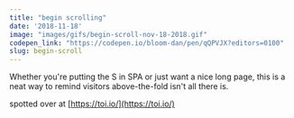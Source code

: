 ```yaml
---
title: "begin scrolling"
date: '2018-11-18'
image: "images/gifs/begin-scroll-nov-18-2018.gif"
codepen_link: "https://codepen.io/bloom-dan/pen/qQPVJX?editors=0100"
slug: begin-scroll
---
```


Whether you're putting the S in SPA or just want a nice long page, this is a neat way to remind visitors above-the-fold isn't all there is.

spotted over at [https://toi.io/](https://toi.io/)
